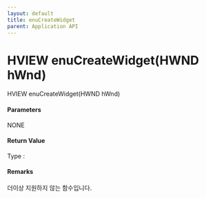 ```yaml
---
layout: default
title: enuCreateWidget
parent: Application API
---
```

# HVIEW enuCreateWidget\(HWND hWnd\)

HVIEW enuCreateWidget\(HWND hWnd\)

#### Parameters

NONE

#### Return Value

Type :

#### Remarks

더이상 지원하지 않는 함수입니다.

